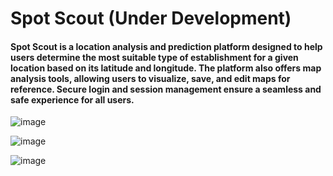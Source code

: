 
# Spot Scout (Under Development)
#### Spot Scout is a location analysis and prediction platform designed to help users determine the most suitable type of establishment for a given location based on its latitude and longitude. The platform also offers map analysis tools, allowing users to visualize, save, and edit maps for reference. Secure login and session management ensure a seamless and safe experience for all users.
![image](https://github.com/user-attachments/assets/ac837b50-e848-42b2-a5f8-fce435050450)

![image](https://github.com/user-attachments/assets/77a3aec3-9759-4644-9964-82beb764f0d7)

![image](https://github.com/user-attachments/assets/90350cb2-b00f-47fc-8829-a4114603f75f)


